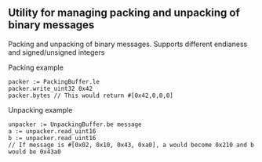 ## Utility for managing packing and unpacking of binary messages

Packing and unpacking of binary messages. Supports different endianess and signed/unsigned integers

Packing example
```
packer := PackingBuffer.le
packer.write_uint32 0x42
packer.bytes // This would return #[0x42,0,0,0]
```

Unpacking example
```
unpacker := UnpackingBuffer.be message
a := unpacker.read_uint16
b := unpacker.read_uint16
// If message is #[0x02, 0x10, 0x43, 0xa0], a would become 0x210 and b would be 0x43a0
```


